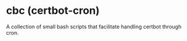 # cbc (certbot-cron)

A collection of small bash scripts that facilitate handling certbot through cron.

